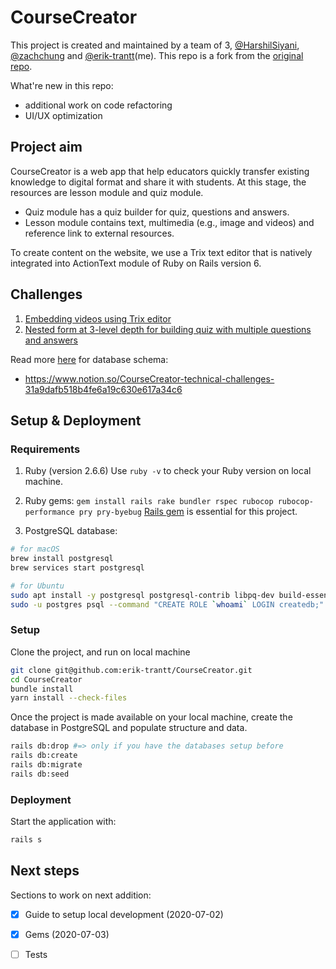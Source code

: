# CourseCreator
This project is created and maintained by a team of 3, [@HarshilSiyani](https://github.com/HarshilSiyani), [@zachchung](https://github.com/zachchung) and [@erik-trantt](https://github.com/erik-trantt)(me). This repo is a fork from the [original repo](https://github.com/HarshilSiyani/CourseCreator).

What're new in this repo:
- additional work on code refactoring 
- UI/UX optimization

## Project aim
CourseCreator is a web app that help educators quickly transfer existing knowledge to digital format and share it with students. At this stage, the resources are lesson module and quiz module. 

- Quiz module has a quiz builder for quiz, questions and answers.
- Lesson module contains text, multimedia (e.g., image and videos) and reference link to external resources.

To create content on the website, we use a Trix text editor that is natively integrated into ActionText module of Ruby on Rails version 6.

## Challenges
1. [Embedding videos using Trix editor](https://www.notion.so/CourseCreator-technical-challenges-31a9dafb518b4fe6a19c630e617a34c6#21df5cc7b3ae4437b396727b1be16634)
1. [Nested form at 3-level depth for building quiz with multiple questions and answers](https://www.notion.so/CourseCreator-technical-challenges-31a9dafb518b4fe6a19c630e617a34c6#34111f2d491540c5add3e259b5216bbb)

Read more [here](https://www.notion.so/CourseCreator-technical-challenges-31a9dafb518b4fe6a19c630e617a34c6) for database schema:
- https://www.notion.so/CourseCreator-technical-challenges-31a9dafb518b4fe6a19c630e617a34c6

## Setup & Deployment
### Requirements
1. Ruby (version 2.6.6)
Use `ruby -v` to check your Ruby version on local machine.

2. Ruby gems:
`gem install rails rake bundler rspec rubocop rubocop-performance pry pry-byebug`
[Rails gem](https://guides.rubyonrails.org/v6.0/getting_started.html) is essential for this project.

3. PostgreSQL database:
```bash
# for macOS
brew install postgresql
brew services start postgresql

# for Ubuntu
sudo apt install -y postgresql postgresql-contrib libpq-dev build-essential
sudo -u postgres psql --command "CREATE ROLE `whoami` LOGIN createdb;"
```

### Setup
Clone the project, and run on local machine
```bash
git clone git@github.com:erik-trantt/CourseCreator.git
cd CourseCreator
bundle install
yarn install --check-files
```

Once the project is made available on your local machine, create the database in PostgreSQL and populate structure and data.
```bash
rails db:drop #=> only if you have the databases setup before
rails db:create
rails db:migrate
rails db:seed
```

### Deployment
Start the application with:
```bash
rails s
```

## Next steps
Sections to work on next addition:
- [x] Guide to setup local development (2020-07-02)
- [X] Gems (2020-07-03)
- [ ] Tests


